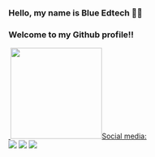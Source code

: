 ### Hello, my name is Blue Edtech 💙️👋

### Welcome to my Github profile!! 

<div>
  <a href="https://github.com/guiribeiroblue">
  <img height="180em" "src="https://camo.githubusercontent.com/39c64623843d74732e1f0884425b2f2b70484d3db03748cc922274d6a88ef4f9/68747470733a2f2f6769746875622d726561646d652d73746174732e76657263656c2e6170702f6170692f746f702d6c616e67732f3f757365726e616d653d6775697269626569726f626c7565266c61796f75743d636f6d70616374266c616e67735f636f756e743d37267468656d653d64726163756c61"/>
  <img height="180em" src="https://github-readme-stats.vercel.app/api?username=wheslleyrimar&show_icons=true&theme=dracula&include_all_commits=true&count_private=true/>
</div>
  
### Social media:
  
  <div>
  <a href="https://www.youtube.com/channel/UCiYPUkMOFS89gxJY4pBe4pw" target="_blank"><img src="https://img.shields.io/badge/YouTube-FF0000?style=for-the-badge&logo=youtube&logoColor=white" target="_blank"></a>
  <a href="https://instagram.com/blue_edtech_br" target="_blank"><img src="https://img.shields.io/badge/-Instagram-%23E4405F?style=for-the-badge&logo=instagram&logoColor=white" target="_blank"></a>
  <a href="https://www.linkedin.com/school/blue-edtech/mycompany/" target="_blank"><img src="https://img.shields.io/badge/-LinkedIn-%230077B5?style=for-the-badge&logo=linkedin&logoColor=white" target="_blank"></a>   
</div>
